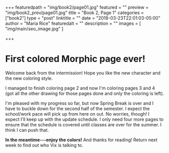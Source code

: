 +++
featuredpath = "img/book2/page01.jpg"
featured = ""
preview = "img/book2_prev/page01.jpg"
title = "Book 2, Page 1"
categories = ["book2"]
type = "post"
linktitle = ""
date = "2018-03-23T22:01:03-05:00"
author = "Maria Rice"
featuredalt = ""
description = ""
images = [ "img/main/seo_image.jpg" ]

+++

# First colored Morphic page ever!

Welcome back from the intermission! Hope you like the new character and the new coloring style.

I managed to finish coloring page 2 and now I'm coloring pages 3 and 4 (got all the other drawing
for those pages done and only the coloring is left).

I'm pleased with my progress so far, but now Spring Break is over and I have to buckle down for 
the second half of the semester. I expect the school/work pace will pick up from here on out. 
No worries, though! I expect I'll keep up with the update schedule. I only need four more pages
to ensure that the schedule is covered until classes are over for the summer. I think I can push that.

**In the meantime---enjoy the colors!** And thanks for reading! Return next week to find out who 
Vix is talking to.